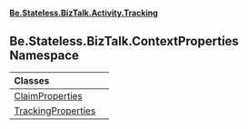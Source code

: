 #### [Be.Stateless.BizTalk.Activity.Tracking](README.md 'README')

## Be.Stateless.BizTalk.ContextProperties Namespace

| Classes | |
| :--- | :--- |
| [ClaimProperties](ClaimProperties.md 'Be.Stateless.BizTalk.ContextProperties.ClaimProperties') | |
| [TrackingProperties](TrackingProperties.md 'Be.Stateless.BizTalk.ContextProperties.TrackingProperties') | |
